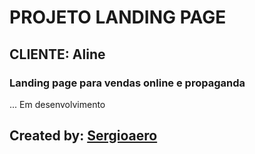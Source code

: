 # PROJETO LANDING PAGE
## CLIENTE: Aline 

### Landing page para vendas online e propaganda

... Em desenvolvimento
## Created by: [Sergioaero](https://www.linkedin.com/in/sergio-eustaquio/)
